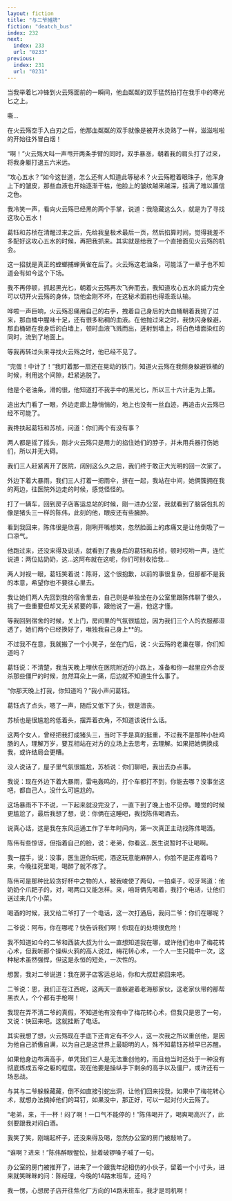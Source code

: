 ```yaml
---
layout: fiction
title: "与二爷摊牌"
fiction: "deatch_bus"
index: 232
next:
  index: 233
  url: "0233"
previous:
  index: 231
  url: "0231"
---
```

当我举着匕冲锋到火云殇面前的一瞬间，他血粼粼的双手猛然拍打在我手中的寒光匕之上。

嘶...

在火云殇空手入白刃之后，他那血粼粼的双手就像是被开水烫熟了一样，滋滋啦啦的开始往外冒白烟！

“啊！”火云殇大叫一声甩开两条手臂的同时，双手暴涨，朝着我的肩头打了过来，将我身躯打退五六米远。

“攻心五水？”如今这世道，怎么还有人知道此等秘术？火云殇瞪着眼珠子，他浑身上下的皱皮，那些血液也开始逐渐干枯，他脸上的皱纹越来越深，挂满了难以置信之色。

我冷笑一声，看向火云殇已经黑的两个手掌，说道：我隐藏这么久，就是为了寻找这攻心五水！

葛钰和苏桢在清醒过来之后，先给我皇极术最后一页，然后掐算时间，觉得我差不多配好这攻心五水的时候，再把我抓来。其实就是给我了一个直接面见火云殇的机会。

这一招就是真正的螳螂捕蝉黄雀在后了。火云殇这老油条，可能活了一辈子也不知道会有如今这个下场。

我不再停顿，抓起黑光匕，朝着火云殇再次飞奔而去，我知道攻心五水的威力完全可以切开火云殇的身体，饶他金刚不坏，在这秘术面前也得乖乖认输。

哗啦一声巨响，火云殇忍痛用自己的右手，拽着自己身后的大血桶朝着我抛了过来，那血桶中腥味十足，还有很多粘稠的血液。在他抛过来之时，我快闪身躲避，那血桶砸在我身后的白墙上，顿时血液飞溅而出，迸射到墙上，将白色墙面染红的同时，流到了地面上。

等我再转过头来寻找火云殇之时，他已经不见了。

“完蛋！中计了！”我盯着那一扇还在晃动的铁门，知道火云殇在我侧身躲避铁桶的时候，利用这个间隙，赶紧逃脱了。

他是个老油条，滑的很，他知道打不我手中的黑光匕，所以三十六计走为上策。

追出大门看了一眼，外边走廊上静悄悄的，地上也没有一丝血迹，再追击火云殇已经不可能了。

我搀扶起葛钰和苏桢，问道：你们两个有没有事？

两人都是摇了摇头，刚才火云殇只是用力的掐住她们的脖子，并未用兵器打伤她们，所以并无大碍。

我们三人赶紧离开了医院，阔别这么久之后，我们终于敢正大光明的回一次家了。

外边下着大暴雨，我们三人打着一把雨伞，挤在一起，我站在中间，她俩簇拥在我的两边，往医院外边走的时候，感觉怪怪的。

打了一辆车，回到房子店客运总站的时候，刚一进办公室，我就看到了脑袋包扎的像是猪头三一样的陈伟，此刻的他，眼皮还有些臃肿。

看到我回来，陈伟很是欣喜，刚咧开嘴想笑，忽然脸面上的疼痛又是让他倒吸了一口凉气。

他跑过来，还没来得及说话，就看到了我身后的葛钰和苏桢，顿时哎哟一声，连忙说道：两位姑奶奶，这...这阿布就在这呢，你们可别收拾我...

两人对视一眼，葛钰笑着说：陈哥，这个很抱歉，以前的事很复杂，但那都不是我的本意，希望你也不要往心里去。

我让她们两人先回到我的宿舍里去，自己则是单独坐在办公室里跟陈伟聊了很久，挑了一些重要但却又无关紧要的事，跟他说了一遍，他这才懂。

等我回到宿舍的时候，关上门，房间里的气氛很尴尬，因为我们三个人的衣服都湿透了，她们两个已经换好了，唯独我自己身上**的。

不过我不在意，我就搬了一个小凳子，坐在门后，说：火云殇的老巢在哪，你们知道吗？

葛钰说：不清楚，我当天晚上埋伏在医院附近的小路上，准备和你一起里应外合反杀那些僵尸的时候，忽然耳朵上一痛，后边就不知道生什么事了。

“你那天晚上打我，你知道吗？”我小声问葛钰。

葛钰点了点头，嗯了一声，随后又低下了头，很是沮丧。

苏桢也是很尴尬的低着头，摆弄着衣角，不知道该说什么话。

这两个女人，曾经把我打成猪头三，当时下手是真的挺重，不过我不是那种小肚鸡肠的人，理解万岁，要互相站在对方的立场上去思考，去理解。如果把她俩换成我，或许结局会更糟。

没人说话了，屋子里气氛很尴尬，苏桢说：你们聊吧，我出去办点事。

我说：现在外边下着大暴雨，雷电轰鸣的，打个车都打不到，你能去哪？没事坐这吧，都自己人，没什么可尴尬的。

这场暴雨不下不说，一下起来就没完没了，一直下到了晚上也不见停。睡觉的时候更尴尬了，最后我想了想，说：你俩在这睡吧，我找陈伟喝酒去。

说真心话，这是我在东风运通工作了半年时间内，第一次真正主动找陈伟喝酒。

陈伟有些惊讶，但指着自己的脸，说：老弟，你看这...医生说暂时不让喝啊。

我一摆手，说：没事，医生逗你玩呢，酒这玩意能麻醉人，你脸不是正疼着吗？来，今晚往死里喝，喝醉了就不疼了。

陈伟可是那种比较贪好杯中之物的人，被我唆使了两句，一拍桌子，咬牙骂道：他奶奶个爪耙子的，对，喝两口又能怎样。来，咱哥俩先喝着，我打个电话，让他们送过来几个小菜。

喝酒的时候，我又给二爷打了一个电话，这一次打通后，我问二爷：你们在哪呢？

二爷说：阿布，你在哪呢？快告诉我们啊！你现在的处境很危险！

我不知道如今的二爷和西装大叔为什么一直想知道我在哪，或许他们也中了梅花转心术，但我听那个操纵火鸦的高人说过，梅花转心术，一个人一生只能中一次，这种秘术虽然强悍，但这是永恒的短处，一次性的。

想罢，我对二爷说道：我在房子店客运总站，你和大叔赶紧回来吧。

二爷说：恩，我们正在江西呢，这两天一直躲避着老海那家伙，这老家伙带的那帮黑衣人，个个都有手枪啊！

我现在弄不清二爷的真假，不知道他有没有中了梅花转心术，但我只是恩了一句，又说：快回来吧。这就挂断了电话。

其实我想了想，火云殇现在手底下还肯定有不少人，这一次我之所以重创他，是因为他自己骄傲自满，以为自己是这世界上最聪明的人，殊不知葛钰苏桢早已苏醒。

如果他身边布满高手，单凭我们三人是无法重创他的，而且他当时还处于一种没有彻底炼成五帝之躯的程度。现在他要是操纵手下剩余的高手以及僵尸，或许还有一场恶战。

与其与二爷躲躲藏藏，倒不如直接引蛇出洞，让他们回来找我，如果中了梅花转心术，就想办法摘掉他们的耳钉，如果没中，那正好，可以一起对付火云殇了。

“老弟，来，干一杯！闷了啊！一口气不能停的！”陈伟喝开了，喝爽喝高兴了，此刻要跟我对闷白酒。

我笑了笑，刚端起杯子，还没来得及喝，忽然办公室的房门被敲响了。

“谁啊？进来！”陈伟醉眼惺忪，扯着破锣嗓子喊了一句。

办公室的房门被推开了，进来了一个跟我年纪相仿的小伙子，留着一个小寸头，进来就笑眯眯的问：陈经理，今晚的14路末班车，还吗？

我一愣，心想房子店开往焦化厂方向的14路末班车，我才是司机啊！